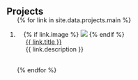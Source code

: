 <h2 id="projects" style="margin: 2px 0px -15px;">Projects</h2>

<div class="publications">
<ol class="bibliography">

{% for link in site.data.projects.main %}

<li>
<div class="pub-row">
  <div class="col-sm-3 abbr" style="position: relative;padding-right: 15px;padding-left: 15px;">
    {% if link.image %} 
      <img src="{{ link.image }}" class="teaser img-fluid z-depth-1" style="width=100; height=40%">
    {% endif %}
  </div>
  <div class="col-sm-9" style="position: relative;padding-right: 15px;padding-left: 20px;">
    <div class="title"><a href="{{ link.page }}">{{ link.title }}</a></div>
    <div class="author">{{ link.description }}</div>
  </div>
</div>
</li>
<br>

{% endfor %}

</ol>
</div>
